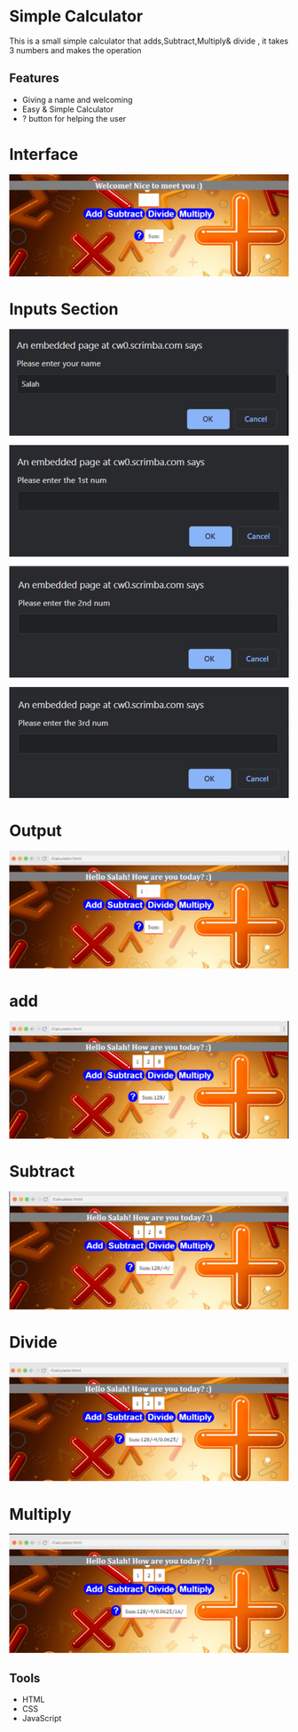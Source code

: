 
# Simple Calculator

This is a small simple calculator that adds,Subtract,Multiply& divide ,
it takes 3 numbers and makes the operation  


## Features

-  Giving a name and welcoming 
-  Easy & Simple Calculator
- ? button for helping the user



# Interface
![Interface](https://github.com/SalahElshafey/Simple-Calculator/blob/main/SS/1.png?raw=true)

# Inputs Section

![Interface](https://github.com/SalahElshafey/Simple-Calculator/blob/main/SS/2.png?raw=true)

![Interface](https://github.com/SalahElshafey/Simple-Calculator/blob/main/SS/3.png?raw=true)

![Interface](https://github.com/SalahElshafey/Simple-Calculator/blob/main/SS/4.png?raw=true)

![Interface](https://github.com/SalahElshafey/Simple-Calculator/blob/main/SS/5.png?raw=true)


# Output

![Interface](https://github.com/SalahElshafey/Simple-Calculator/blob/main/SS/6.png?raw=true)

# add
![Interface](https://github.com/SalahElshafey/Simple-Calculator/blob/main/SS/7.png?raw=true)

# Subtract
![Interface](https://github.com/SalahElshafey/Simple-Calculator/blob/main/SS/8.png?raw=true)

# Divide
![Interface](https://github.com/SalahElshafey/Simple-Calculator/blob/main/SS/9.png?raw=true)

# Multiply
![Interface](https://github.com/SalahElshafey/Simple-Calculator/blob/main/SS/10.png?raw=true)







## Tools

- HTML
- CSS
- JavaScript

